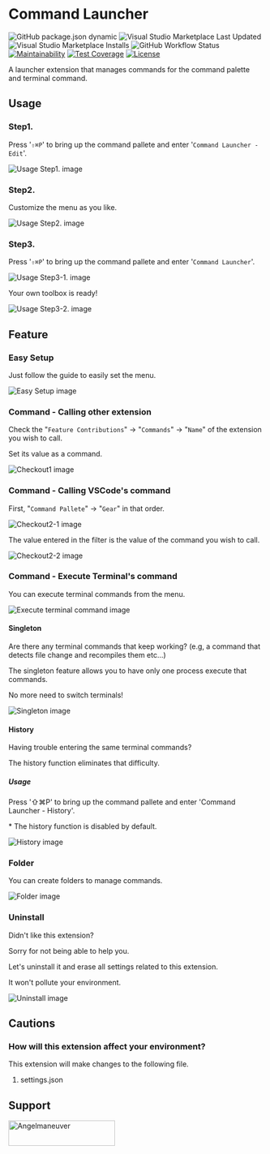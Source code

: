 # Command Launcher

![GitHub package.json dynamic](https://img.shields.io/github/package-json/categories/angelmaneuver/command-launcher?color=green) ![Visual Studio Marketplace Last Updated](https://img.shields.io/visual-studio-marketplace/last-updated/angelmaneuver.command-launcher) ![Visual Studio Marketplace Installs](https://img.shields.io/visual-studio-marketplace/i/Angelmaneuver.command-launcher) ![GitHub Workflow Status](https://img.shields.io/github/actions/workflow/status/angelmaneuver/command-launcher/ci.yml?branch=main) [![Maintainability](https://api.codeclimate.com/v1/badges/423732b5edf0ced05786/maintainability)](https://codeclimate.com/github/Angelmaneuver/command-launcher/maintainability) [![Test Coverage](https://api.codeclimate.com/v1/badges/423732b5edf0ced05786/test_coverage)](https://codeclimate.com/github/Angelmaneuver/command-launcher/test_coverage) [![License](https://img.shields.io/github/license/Angelmaneuver/command-launcher)](LICENSE)

A launcher extension that manages commands for the command palette and terminal command.

## Usage
### Step1.
Press '`⇧⌘P`' to bring up the command pallete and enter '`Command Launcher - Edit`'.

![Usage Step1. image](resource/readme/usage1.png)

### Step2.
Customize the menu as you like.

![Usage Step2. image](resource/readme/usage2.png)

### Step3.
Press '`⇧⌘P`' to bring up the command pallete and enter '`Command Launcher`'.

![Usage Step3-1. image](resource/readme/usage3-1.png)

Your own toolbox is ready!

![Usage Step3-2. image](resource/readme/usage3-2.png)

## Feature
### Easy Setup
Just follow the guide to easily set the menu.

![Easy Setup image](resource/readme/demo1.gif)

### Command - Calling other extension
Check the "`Feature Contributions`" -> "`Commands`" -> "`Name`" of the extension you wish to call.

Set its value as a command.

![Checkout1 image](resource/readme/demo2.png)

### Command - Calling VSCode's command
First, "`Command Pallete`" -> "`Gear`" in that order.

![Checkout2-1 image](resource/readme/demo3.png)

The value entered in the filter is the value of the command you wish to call.

![Checkout2-2 image](resource/readme/demo4.png)

### Command - Execute Terminal's command
You can execute terminal commands from the menu.

![Execute terminal command image](resource/readme/demo7.gif)

#### Singleton
Are there any terminal commands that keep working? (e.g, a command that detects file change and recompiles them etc...)

The singleton feature allows you to have only one process execute that commands.

No more need to switch terminals!

![Singleton image](resource/readme/demo9.gif)

#### History
Having trouble entering the same terminal commands?

The history function eliminates that difficulty.

##### Usage
Press '⇧⌘P' to bring up the command pallete and enter 'Command Launcher - History'.

\* The history function is disabled by default.

![History image](resource/readme/demo8.png)

### Folder
You can create folders to manage commands.

![Folder image](resource/readme/demo5.gif)

### Uninstall
Didn't like this extension?

Sorry for not being able to help you.

Let's uninstall it and erase all settings related to this extension.

It won't pollute your environment.

![Uninstall image](resource/readme/demo6.gif)

## Cautions
### How will this extension affect your environment?
This extension will make changes to the following file.

1. settings.json

## Support
<a href="https://www.buymeacoffee.com/Angelmaneuver"> <img align="left" src="https://cdn.buymeacoffee.com/buttons/v2/default-yellow.png" height="50" width="210" alt="Angelmaneuver" /></a>
